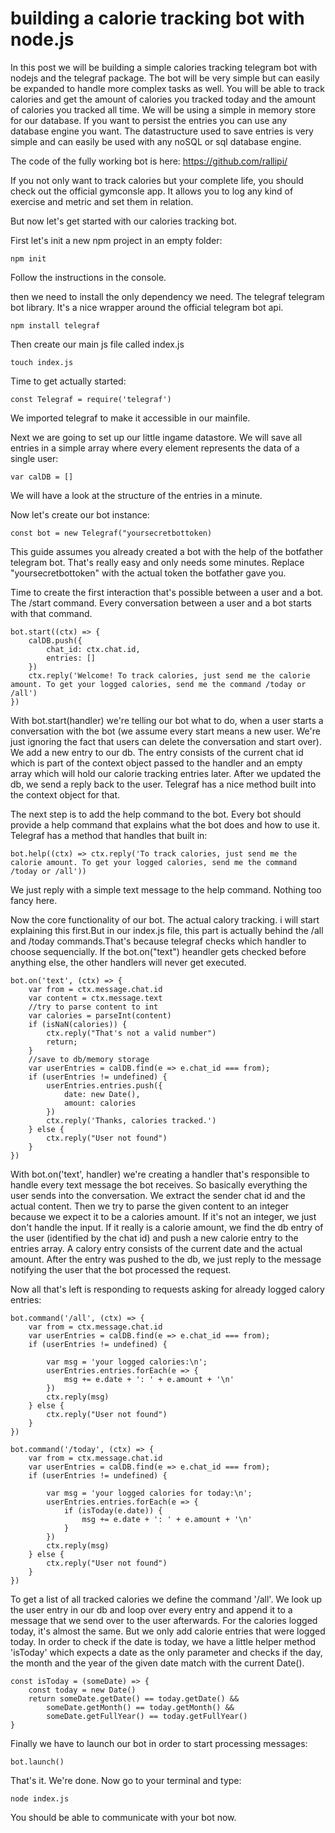 # building a calorie tracking bot with node.js

In this post we will be building a simple calories tracking telegram bot with nodejs and the telegraf package. The bot will be very simple but can easily be expanded to handle more complex tasks as well.
You will be able to track calories and get the amount of calories you tracked today and the amount of calories you tracked all time.
We will be using a simple in memory store for our database. If you want to persist the entries you can use any database engine you want. The datastructure used to save entries is very simple and can easily be used with any noSQL or sql database engine.

The code of the fully working bot is here:
https://github.com/rallipi/

If you not only want to track calories but your complete life, you should check out the official gymconsle app. It allows you to log any kind of exercise and metric and set them in relation.

But now let's get started with our calories tracking bot.

First let's init a new npm project in an empty folder:

```
npm init
```

Follow the instructions in the console.

then we need to install the only dependency we need. The telegraf telegram bot library. It's a nice wrapper around the official telegram bot api.

```
npm install telegraf
```

Then create our main js file called index.js

```
touch index.js
```

Time to get actually started:

```
const Telegraf = require('telegraf')
```

We imported telegraf to make it accessible in our mainfile.

Next we are going to set up our little ingame datastore.
We will save all entries in a simple array where every element represents the data of a single user:
```
var calDB = []
```

We will have a look at the structure of the entries in a minute.

Now let's create our bot instance:
```
const bot = new Telegraf("yoursecretbottoken)
```
This guide assumes you already created a bot with the help of the botfather telegram bot. That's really easy and only needs some minutes. Replace "yoursecretbottoken" with the actual token the botfather gave you.

Time to create the first interaction that's possible between a user and a bot. The /start command. Every conversation between a user and a bot starts with that command.

```
bot.start((ctx) => {
    calDB.push({
        chat_id: ctx.chat.id,
        entries: []
    })
    ctx.reply('Welcome! To track calories, just send me the calorie amount. To get your logged calories, send me the command /today or /all')
})
```

With bot.start(handler) we're telling our bot what to do, when a user starts a conversation with the bot (we assume every start means a new user. We're just ignoring the fact that users can delete the conversation and start over).
We add a new entry to our db. The entry consists of the current chat id which is part of the context object passed to the handler and an empty array which will hold our calorie tracking entries later.
After we updated the db, we send a reply back to the user. Telegraf has a nice method built into the context object for that.

The next step is to add the help command to the bot. Every bot should provide a help command that explains what the bot does and how to use it. Telegraf has a method that handles that built in:

```
bot.help((ctx) => ctx.reply('To track calories, just send me the calorie amount. To get your logged calories, send me the command /today or /all'))

```
We just reply with a simple text message to the help command. Nothing too fancy here.

Now the core functionality of our bot. The actual calory tracking. i will start explaining this first.But in our index.js file, this part is actually behind the /all and /today commands.That's because telegraf checks which handler to choose sequencially. If the bot.on("text") heandler gets checked before anything else, the other handlers will never get executed.
```
bot.on('text', (ctx) => {
    var from = ctx.message.chat.id
    var content = ctx.message.text
    //try to parse content to int
    var calories = parseInt(content)
    if (isNaN(calories)) {
        ctx.reply("That's not a valid number")
        return;
    }
    //save to db/memory storage
    var userEntries = calDB.find(e => e.chat_id === from);
    if (userEntries != undefined) {
        userEntries.entries.push({
            date: new Date(),
            amount: calories
        })
        ctx.reply('Thanks, calories tracked.')
    } else {
        ctx.reply("User not found")
    }
})
```
With bot.on('text', handler) we're creating a handler that's responsible to handle every text message the bot receives. So basically everything the user sends into the conversation. We extract the sender chat id and the actual content. Then we try to parse the given content to an integer because we expect it to be a calories amount. If it's not an integer, we just don't handle the input.
If it really is a calorie amount, we find the db entry of the user (identified by the chat id) and push a new calorie entry to the entries array. A calory entry consists of the current date and the actual amount.
After the entry was pushed to the db, we just reply to the message notifying the user that the bot processed the request.

Now all that's left is responding to requests asking for already logged calory entries:
```
bot.command('/all', (ctx) => {
    var from = ctx.message.chat.id
    var userEntries = calDB.find(e => e.chat_id === from);
    if (userEntries != undefined) {

        var msg = 'your logged calories:\n';
        userEntries.entries.forEach(e => {
            msg += e.date + ': ' + e.amount + '\n'
        })
        ctx.reply(msg)
    } else {
        ctx.reply("User not found")
    }
})

bot.command('/today', (ctx) => {
    var from = ctx.message.chat.id
    var userEntries = calDB.find(e => e.chat_id === from);
    if (userEntries != undefined) {

        var msg = 'your logged calories for today:\n';
        userEntries.entries.forEach(e => {
            if (isToday(e.date)) {
                msg += e.date + ': ' + e.amount + '\n'
            }
        })
        ctx.reply(msg)
    } else {
        ctx.reply("User not found")
    }
})
```

To get a list of all tracked calories we define the command '/all'. We look up the user entry in our db and loop over every entry and append it to a message that we send over to the user afterwards.
For the calories logged today, it's almost the same. But we only add calorie entries that were logged today. In order to check if the date is today, we have a little helper method 'isToday' which expects a date as the only parameter and checks if the day, the month and the year of the given date match with the current Date().

```
const isToday = (someDate) => {
    const today = new Date()
    return someDate.getDate() == today.getDate() &&
        someDate.getMonth() == today.getMonth() &&
        someDate.getFullYear() == today.getFullYear()
}
```

Finally we have to launch our bot in order to start processing messages:
```
bot.launch()
```

That's it. We're done. Now go to your terminal and type:
```
node index.js
```

You should be able to communicate with your bot now.